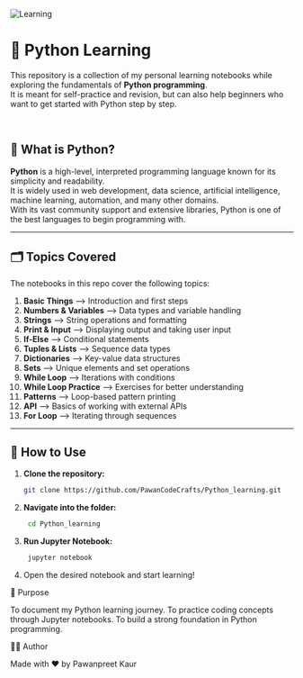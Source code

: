 ![Learning](https://img.shields.io/badge/Status-learning-brightgreen)  


# 🐍 Python Learning

This repository is a collection of my personal learning notebooks while exploring the fundamentals of **Python programming**.  
It is meant for self-practice and revision, but can also help beginners who want to get started with Python step by step.

<br>

## 📖 What is Python?

**Python** is a high-level, interpreted programming language known for its simplicity and readability.  
It is widely used in web development, data science, artificial intelligence, machine learning, automation, and many other domains.  
With its vast community support and extensive libraries, Python is one of the best languages to begin programming with.

---

## 🗂️ Topics Covered

The notebooks in this repo cover the following topics:

1. **Basic Things** –-> Introduction and first steps  
2. **Numbers & Variables** –-> Data types and variable handling  
3. **Strings** –-> String operations and formatting  
4. **Print & Input** –-> Displaying output and taking user input  
5. **If-Else** –-> Conditional statements  
6. **Tuples & Lists** –-> Sequence data types  
7. **Dictionaries** –-> Key-value data structures  
8. **Sets** –-> Unique elements and set operations  
9. **While Loop** –-> Iterations with conditions  
10. **While Loop Practice** –-> Exercises for better understanding  
11. **Patterns** –-> Loop-based pattern printing  
12. **API** –-> Basics of working with external APIs  
13. **For Loop** –-> Iterating through sequences  

---

## 🚀 How to Use

1. **Clone the repository:**  
   ```bash
   git clone https://github.com/PawanCodeCrafts/Python_learning.git

2. **Navigate into the folder:**
   ```bash
    cd Python_learning
3. **Run Jupyter Notebook:**
   ```bash
    jupyter notebook
4. Open the desired notebook and start learning!


🎯 Purpose

To document my Python learning journey.
To practice coding concepts through Jupyter notebooks.
To build a strong foundation in Python programming.


👨‍💻 Author

Made with ❤ by Pawanpreet Kaur
